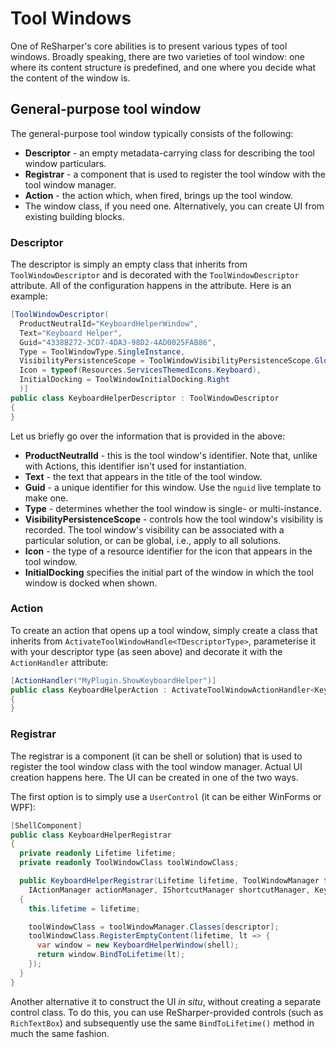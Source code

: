 ---
---

# Tool Windows

One of ReSharper's core abilities is to present various types of tool windows. Broadly speaking, there are two varieties of tool window: one where its content structure is predefined, and one where you decide what the content of the window is.

## General-purpose tool window

The general-purpose tool window typically consists of the following:

* **Descriptor** - an empty metadata-carrying class for describing the tool window particulars.
* **Registrar** - a component that is used to register the tool window with the tool window manager.
* **Action** - the action which, when fired, brings up the tool window.
* The window class, if you need one. Alternatively, you can create UI from existing building blocks.

### Descriptor

The descriptor is simply an empty class that inherits from `ToolWindowDescriptor` and is decorated with the `ToolWindowDescriptor` attribute. All of the configuration happens in the attribute. Here is an example:

```csharp
[ToolWindowDescriptor(
  ProductNeutralId="KeyboardHelperWindow",
  Text="Keyboard Helper",
  Guid="4338B272-3CD7-4DA3-98D2-4AD0025FAB86",
  Type = ToolWindowType.SingleInstance,
  VisibilityPersistenceScope = ToolWindowVisibilityPersistenceScope.Global,
  Icon = typeof(Resources.ServicesThemedIcons.Keyboard),
  InitialDocking = ToolWindowInitialDocking.Right
  )]
public class KeyboardHelperDescriptor : ToolWindowDescriptor
{
}
```

Let us briefly go over the information that is provided in the above:

* **ProductNeutralId** - this is the tool window's identifier. Note that, unlike with Actions, this identifier isn't used for instantiation.
* **Text** - the text that appears in the title of the tool window.
* **Guid** - a unique identifier for this window. Use the `nguid` live template to make one.
* **Type** - determines whether the tool window is single- or multi-instance.
* **VisibilityPersistenceScope** - controls how the tool window's visibility is recorded. The tool window's visibility can be associated with a particular solution, or can be global, i.e., apply to all solutions.
* **Icon** - the type of a resource identifier for the icon that appears in the tool window.
* **InitialDocking** specifies the initial part of the window in which the tool window is docked when shown.

### Action

To create an action that opens up a tool window, simply create a class that inherits from `ActivateToolWindowHandle<TDescriptorType>`, parameterise it with your descriptor type (as seen above) and decorate it with the `ActionHandler` attribute:

```csharp
[ActionHandler("MyPlugin.ShowKeyboardHelper")]
public class KeyboardHelperAction : ActivateToolWindowActionHandler<KeyboardHelperDescriptor>
{
}
```

### Registrar

The registrar is a component (it can be shell or solution) that is used to register the tool window class with the tool window manager. Actual UI creation happens here. The UI can be created in one of the two ways.

The first option is to simply use a `UserControl` (it can be either WinForms or WPF):

```csharp
[ShellComponent]
public class KeyboardHelperRegistrar
{
  private readonly Lifetime lifetime;
  private readonly ToolWindowClass toolWindowClass;

  public KeyboardHelperRegistrar(Lifetime lifetime, ToolWindowManager toolWindowManager, IVsUIShell shell,
    IActionManager actionManager, IShortcutManager shortcutManager, KeyboardHelperDescriptor descriptor)
  {
    this.lifetime = lifetime;

    toolWindowClass = toolWindowManager.Classes[descriptor];
    toolWindowClass.RegisterEmptyContent(lifetime, lt => {
      var window = new KeyboardHelperWindow(shell);
      return window.BindToLifetime(lt);
    });
  }
}
```

Another alternative it to construct the UI _in situ_, without creating a separate control class. To do this, you can use ReSharper-provided controls (such as `RichTextBox`) and subsequently use the same `BindToLifetime()` method in much the same fashion.

